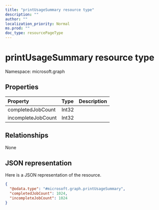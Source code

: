 ```yaml
---
title: "printUsageSummary resource type"
description: ""
author: ""
localization_priority: Normal
ms.prod: ""
doc_type: resourcePageType
---
```


# printUsageSummary resource type


Namespace: microsoft.graph



## Properties
|Property|Type|Description|
|:---|:---|:---|
|completedJobCount|Int32||
|incompleteJobCount|Int32||

## Relationships
None

## JSON representation
Here is a JSON representation of the resource.
<!-- {
  "blockType": "resource",
  "@odata.type": "microsoft.graph.printUsageSummary"
}
-->
``` json
{
  "@odata.type": "#microsoft.graph.printUsageSummary",
  "completedJobCount": 1024,
  "incompleteJobCount": 1024
}
```

